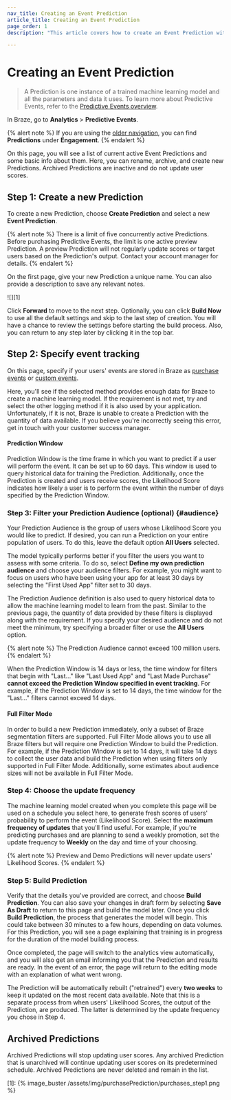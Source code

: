 ```yaml
---
nav_title: Creating an Event Prediction
article_title: Creating an Event Prediction
page_order: 1
description: "This article covers how to create an Event Prediction within the Braze dashboard."

---
```


# Creating an Event Prediction

> A Prediction is one instance of a trained machine learning model and all the parameters and data it uses. To learn more about Predictive Events, refer to the [Predictive Events overview]({{site.baseurl}}//user_guide/predictive_suite/predictive_purchases/).

In Braze, go to **Analytics** > **Predictive Events**.

{% alert note %}
If you are using the [older navigation]({{site.baseurl}}/navigation), you can find **Predictions** under **Engagement**.
{% endalert %}

On this page, you will see a list of current active Event Predictions and some basic info about them. Here, you can rename, archive, and create new Predictions. Archived Predictions are inactive and do not update user scores.

## Step 1: Create a new Prediction

To create a new Prediction, choose **Create Prediction** and select a new **Event Prediction**.

{% alert note %}
There is a limit of five concurrently active Predictions. Before purchasing Predictive Events, the limit is one active preview Prediction. A preview Prediction will not regularly update scores or target users based on the Prediction's output. Contact your account manager for details.
{% endalert %}

On the first page, give your new Prediction a unique name. You can also provide a description to save any relevant notes.

![][1]

Click **Forward** to move to the next step. Optionally, you can click **Build Now** to use all the default settings and skip to the last step of creation. You will have a chance to review the settings before starting the build process. Also, you can return to any step later by clicking it in the top bar.

## Step 2: Specify event tracking

On this page, specify if your users' events are stored in Braze as [purchase events]({{site.baseurl}}/user_guide/data_and_analytics/custom_data/purchase_events/) or [custom events]({{site.baseurl}}/user_guide/data_and_analytics/custom_data/custom_events/).

Here, you'll see if the selected method provides enough data for Braze to create a machine learning model. If the requirement is not met, try and select the other logging method if it is also used by your application. Unfortunately, if it is not, Braze is unable to create a Prediction with the quantity of data available. If you believe you're incorrectly seeing this error, get in touch with your customer success manager.

#### Prediction Window

Prediction Window is the time frame in which you want to predict if a user will perform the event. It can be set up to 60 days. This window is used to query historical data for training the Prediction. Additionally, once the Prediction is created and users receive scores, the Likelihood Score indicates how likely a user is to perform the event within the number of days specified by the Prediction Window.

### Step 3: Filter your Prediction Audience (optional) {#audience}

Your Prediction Audience is the group of users whose Likelihood Score you would like to predict. If desired, you can run a Prediction on your entire population of users. To do this, leave the default option **All Users** selected.

The model typically performs better if you filter the users you want to assess with some criteria. To do so, select **Define my own prediction audience** and choose your audience filters. For example, you might want to focus on users who have been using your app for at least 30 days by selecting the "First Used App" filter set to 30 days.

The Prediction Audience definition is also used to query historical data to allow the machine learning model to learn from the past. Similar to the previous page, the quantity of data provided by these filters is displayed along with the requirement. If you specify your desired audience and do not meet the minimum, try specifying a broader filter or use the **All Users** option.

{% alert note %}
The Prediction Audience cannot exceed 100 million users.
{% endalert %}

When the Prediction Window is 14 days or less, the time window for filters that begin with "Last..." like "Last Used App" and "Last Made Purchase" **cannot exceed the Prediction Window specified in event tracking**. For example, if the Prediction Window is set to 14 days, the time window for the "Last..." filters cannot exceed 14 days.

#### Full Filter Mode

In order to build a new Prediction immediately, only a subset of Braze segmentation filters are supported. Full Filter Mode allows you to use all Braze filters but will require one Prediction Window to build the Prediction. For example, if the Prediction Window is set to 14 days, it will take 14 days to collect the user data and build the Prediction when using filters only supported in Full Filter Mode. Additionally, some estimates about audience sizes will not be available in Full Filter Mode.

### Step 4: Choose the update frequency

The machine learning model created when you complete this page will be used on a schedule you select here, to generate fresh scores of users' probability to perform the event (Likelihood Score). Select the **maximum frequency of updates** that you'll find useful. For example, if you're predicting purchases and are planning to send a weekly promotion, set the update frequency to **Weekly** on the day and time of your choosing.

{% alert note %}
Preview and Demo Predictions will never update users' Likelihood Scores.
{% endalert %}

### Step 5: Build Prediction

Verify that the details you've provided are correct, and choose **Build Prediction**. You can also save your changes in draft form by selecting **Save As Draft** to return to this page and build the model later. Once you click **Build Prediction**, the process that generates the model will begin. This could take between 30 minutes to a few hours, depending on data volumes. For this Prediction, you will see a page explaining that training is in progress for the duration of the model building process.

Once completed, the page will switch to the analytics view automatically, and you will also get an email informing you that the Prediction and results are ready. In the event of an error, the page will return to the editing mode with an explanation of what went wrong.

The Prediction will be automatically rebuilt ("retrained") every **two weeks** to keep it updated on the most recent data available. Note that this is a separate process from when users' Likelihood Scores, the output of the Prediction, are produced. The latter is determined by the update frequency you chose in Step 4.

## Archived Predictions

Archived Predictions will stop updating user scores. Any archived Prediction that is unarchived will continue updating user scores on its predetermined schedule. Archived Predictions are never deleted and remain in the list.

[1]: {% image_buster /assets/img/purchasePrediction/purchases_step1.png %}

